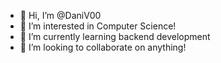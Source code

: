 - 👋 Hi, I’m @DaniV00
- 👀 I’m interested in Computer Science!
- 🌱 I’m currently learning backend development
- 💞️ I’m looking to collaborate on anything!


<!---
DaniV00/DaniV00 is a ✨ special ✨ repository because its `README.md` (this file) appears on your GitHub profile.
You can click the Preview link to take a look at your changes.
--->
